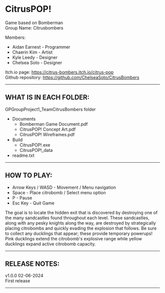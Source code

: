 # CitrusPOP!
Game based on Bomberman <br />
Group Name: Citrusbombers<br />

Members:<br />
* Aidan Earnest - Programmer<br />
* Chaerin Kim - Artist<br />
* Kyle Leedy - Designer<br />
* Chelsea Soto - Designer<br />

Itch.io page: https://citrus-bombers.itch.io/citrus-pop <br />
Github repository: https://github.com/ChelseaSoto/CitrusBombers <br />

-------------------------------------------

## WHAT IS IN EACH FOLDER:<br />

GPGroupProject1_TeamCitrusBombers folder<br />
- Documents
 	- Bomberman Game Document.pdf
   	- CitrusPOP! Concept Art.pdf
	- CitrusPOP! Wireframes.pdf
- Build<br />
	- CitrusPOP!.exe<br />
	- CitrusPOP!_data<br />
- readme.txt<br />

-------------------------------------------

## HOW TO PLAY:<br />

- Arrow Keys / WASD - Movement / Menu navigation<br />
- Space - Place citrobomb / Select menu option<br />
- P - Pause<br />
- Esc Key - Quit Game<br />

The goal is to locate the hidden exit that is discovered 
by destroying one of the many sandcastles found throughout 
each level. These sandcastles, along with any pesky knights 
along the way, are destroyed by strategically placing 
citrobombs and quickly evading the explosion that follows. 
Be sure to collect any ducklings that appear; these provide 
temporary powerups! Pink ducklings extend the citrobomb's 
explosive range while yellow ducklings expand active 
citrobomb capacity.<br />

-------------------------------------------

## RELEASE NOTES: <br />

v1.0.0 02-06-2024<br />
First release<br />

-------------------------------------------
